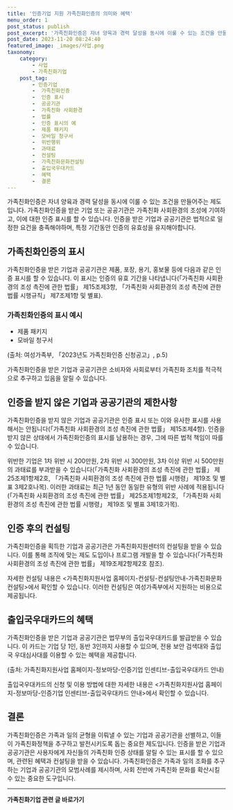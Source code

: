 ```yaml
---
title: '인증기업 지원 가족친화인증의 의미와 혜택'
menu_order: 1
post_status: publish
post_excerpt: '가족친화인증은 자녀 양육과 경력 달성을 동시에 이룰 수 있는 조건을 만들어주는 제도입니다. 가족친화인증을 받은 기업 또는 공공기관은 가족친화 사회환경의 조성에 기여하고, 이에 대한 인증 표시를 할 수 있습니다. 인증을 받은 기업과 공공기관은 법적으로 일정한 요건을 충족해야하며, 특정 기간동안 인증의 유효성을 유지해야합니다.'
post_date: 2023-11-20 08:24:40
featured_image: _images/사업.png
taxonomy:
    category:
        - 사업
        - 가족친화기업
    post_tag:
        - 인증기업
        -  가족친화인증
        -  인증 표시
        -  공공기관
        -  가족친화 사회환경
        -  법률
        -  인증 표시의 예
        -  제품 패키지
        -  모바일 청구서
        -  위반행위
        -  과태료
        -  컨설팅
        -  가족친화문화컨설팅
        -  출입국우대카드
        -  혜택
        -  결론
---
```



가족친화인증은 자녀 양육과 경력 달성을 동시에 이룰 수 있는 조건을 만들어주는 제도입니다. 가족친화인증을 받은 기업 또는 공공기관은 가족친화 사회환경의 조성에 기여하고, 이에 대한 인증 표시를 할 수 있습니다. 인증을 받은 기업과 공공기관은 법적으로 일정한 요건을 충족해야하며, 특정 기간동안 인증의 유효성을 유지해야합니다.

## 가족친화인증의 표시

가족친화인증을 받은 기업과 공공기관은 제품, 포장, 용기, 홍보물 등에 다음과 같은 인증 표시를 할 수 있습니다. 이 표시는 인증의 유효 기간을 나타냅니다(「가족친화 사회환경의 조성 촉진에 관한 법률」 제15조제3항, 「가족친화 사회환경의 조성 촉진에 관한 법률 시행규칙」 제7조제1항 및 별표).

### 가족친화인증의 표시 예시
- 제품 패키지
- 모바일 청구서

(출처: 여성가족부, 「2023년도 가족친화인증 신청공고」, p.5)

가족친화인증을 받은 기업과 공공기관은 소비자와 사회로부터 가족친화 조치를 적극적으로 추구하고 있음을 알릴 수 있습니다.

## 인증을 받지 않은 기업과 공공기관의 제한사항

가족친화인증을 받지 않은 기업과 공공기관은 인증 표시 또는 이와 유사한 표시를 사용해서는 안됩니다(「가족친화 사회환경의 조성 촉진에 관한 법률」 제15조제4항). 인증을 받지 않은 상태에서 가족친화인증의 표시를 남용하는 경우, 그에 따른 법적 책임이 따를 수 있습니다.

위반한 기업은 1차 위반 시 200만원, 2차 위반 시 300만원, 3차 이상 위반 시 500만원의 과태료를 부과받을 수 있습니다(「가족친화 사회환경의 조성 촉진에 관한 법률」 제25조제1항제2호, 「가족친화 사회환경의 조성 촉진에 관한 법률 시행령」 제19조 및 별표 3제2호나목). 이러한 과태료는 최근 1년 동안 동일한 유형의 위반 사례에 적용됩니다(「가족친화 사회환경의 조성 촉진에 관한 법률」 제25조제1항제2호, 「가족친화 사회환경의 조성 촉진에 관한 법률 시행령」 제19조 및 별표 3제1호가목).

## 인증 후의 컨설팅

가족친화인증을 획득한 기업과 공공기관은 가족친화지원센터의 컨설팅을 받을 수 있습니다. 이를 통해 조직에 맞는 제도 도입이나 프로그램 개발을 할 수 있습니다(「가족친화 사회환경의 조성 촉진에 관한 법률」 제19조제2항제2호 참조).

자세한 컨설팅 내용은 <가족친화지원사업 홈페이지-컨설팅-컨설팅안내-가족친화문화컨설팅>에서 확인할 수 있습니다. 이러한 컨설팅은 여성가족부에서 지원하는 비용으로 제공됩니다.

## 출입국우대카드의 혜택

가족친화인증을 받은 기업과 공공기관은 법무부의 출입국우대카드를 발급받을 수 있습니다. 이 카드는 기업 당 1인, 동반 3인까지 사용할 수 있으며, 전용 보안 검색대와 출입국 우대심사대를 이용할 수 있는 혜택을 제공합니다.

(출처: 가족친화지원사업 홈페이지-정보마당-인증기업 인센티브-출입국우대카드 안내)

출입국우대카드의 신청 및 이용 방법에 대한 자세한 내용은 <가족친화지원사업 홈페이지-정보마당-인증기업 인센티브-출입국우대카드 안내>에서 확인할 수 있습니다.

## 결론

가족친화인증은 가족과 일의 균형을 이뤄낼 수 있는 기업과 공공기관을 선별하고, 이들이 가족친화정책을 추구하고 발전시키도록 돕는 중요한 제도입니다. 인증을 받은 기업과 공공기관은 사용자에게 자신들의 가족친화 인증 상태를 알릴 수 있는 표시를 할 수 있으며, 관련된 혜택과 컨설팅을 받을 수 있습니다. 가족친화인증은 가족과 일의 조화를 추구하는 기업과 공공기관의 모범사례를 제시하며, 사회 전반에 가족친화 문화를 확산시킬 수 있는 중요한 도구입니다.
<!-- wp:separator -->
<hr class="wp-block-separator has-alpha-channel-opacity"/>
<!-- /wp:separator -->

<!-- wp:group {"backgroundColor":"base","layout":{"type":"constrained"}} -->
<div class="wp-block-group has-base-background-color has-background"><!-- wp:paragraph {"align":"center","fontSize":"medium"} -->
<p class="has-text-align-center has-large-font-size"><strong>가족친화기업 관련 글 바로가기</strong></p>
<!-- /wp:paragraph -->


<!-- wp:latest-posts
{"categories":[{"id":27241,"count":19,"description":"","link":"https://uknowlaw.com/category/%ea%b0%80%ec%a1%b1%ec%b9%9c%ed%99%94%ea%b8%b0%ec%97%85/","name":"가족친화기업","slug":"가족친화기업","taxonomy":"category","parent":0,"meta":[],"_links":{"self":[{"href":"https://uknowlaw.com/wp-json/wp/v2/categories/27241"}],"collection":[{"href":"https://uknowlaw.com/wp-json/wp/v2/categories"}],"about":[{"href":"https://uknowlaw.com/wp-json/wp/v2/taxonomies/category"}],"wp:post_type":[{"href":"https://uknowlaw.com/wp-json/wp/v2/posts?categories=27241"}],"curies":[{"name":"wp","href":"https://api.w.org/{rel}","templated":true}]}}],"postsToShow":100,"excerptLength":28,"postLayout":"grid","columns":2,"featuredImageAlign":"left","featuredImageSizeSlug":"large","fontSize":"small"} /--></div>
<!-- /wp:group -->